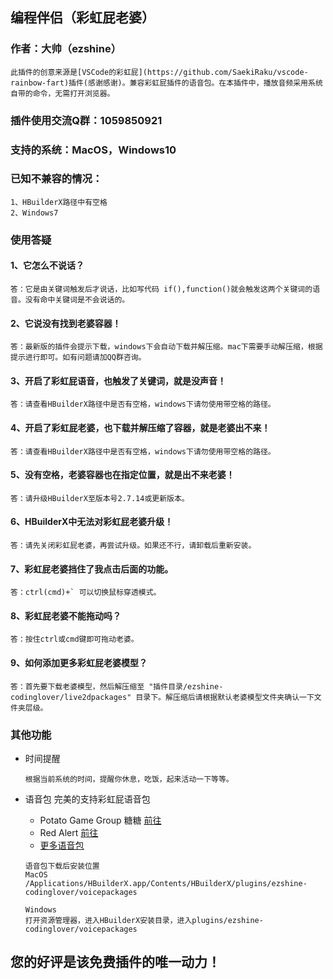 ## 编程伴侣（彩虹屁老婆）
### 作者：大帅（ezshine）

~~~~
此插件的创意来源是[VSCode的彩虹屁](https://github.com/SaekiRaku/vscode-rainbow-fart)插件(感谢感谢)。兼容彩虹屁插件的语音包。在本插件中，播放音频采用系统自带的命令，无需打开浏览器。
~~~~

### 插件使用交流Q群：1059850921

### 支持的系统：MacOS，Windows10
### 已知不兼容的情况：
~~~~
1、HBuilderX路径中有空格
2、Windows7
~~~~

### 使用答疑

#### 1、它怎么不说话？
~~~~
答：它是由关键词触发后才说话，比如写代码 if(),function()就会触发这两个关键词的语音。没有命中关键词是不会说话的。
~~~~

#### 2、它说没有找到老婆容器！
~~~~
答：最新版的插件会提示下载，windows下会自动下载并解压缩。mac下需要手动解压缩，根据提示进行即可。如有问题请加QQ群咨询。
~~~~

#### 3、开启了彩虹屁语音，也触发了关键词，就是没声音！
~~~~
答：请查看HBuilderX路径中是否有空格，windows下请勿使用带空格的路径。
~~~~

#### 4、开启了彩虹屁老婆，也下载并解压缩了容器，就是老婆出不来！
~~~~
答：请查看HBuilderX路径中是否有空格，windows下请勿使用带空格的路径。
~~~~

#### 5、没有空格，老婆容器也在指定位置，就是出不来老婆！
~~~~
答：请升级HBuilderX至版本号2.7.14或更新版本。
~~~~

#### 6、HBuilderX中无法对彩虹屁老婆升级！
~~~~
答：请先关闭彩虹屁老婆，再尝试升级。如果还不行，请卸载后重新安装。
~~~~

#### 7、彩虹屁老婆挡住了我点击后面的功能。
~~~~
答：ctrl(cmd)+` 可以切换鼠标穿透模式。
~~~~

#### 8、彩虹屁老婆不能拖动吗？
~~~~
答：按住ctrl或cmd键即可拖动老婆。
~~~~

#### 9、如何添加更多彩虹屁老婆模型？
~~~~
答：首先要下载老婆模型，然后解压缩至 "插件目录/ezshine-codinglover/live2dpackages" 目录下。解压缩后请根据默认老婆模型文件夹确认一下文件夹层级。
~~~~

### 其他功能

- 时间提醒

  ~~~~
  根据当前系统的时间，提醒你休息，吃饭，起来活动一下等等。
  ~~~~

- 语音包
	完美的支持彩虹屁语音包
	- Potato Game Group 糖糖 [前往](https://github.com/heixiaobai/rainbow-fart-voice-pack)
	- Red Alert [前往](https://github.com/trotsky1997/RedAlert-Voice-Pack)
	- [更多语音包](https://github.com/topics/rainbow-fart)
  
	~~~~
	语音包下载后安装位置
	MacOS
	/Applications/HBuilderX.app/Contents/HBuilderX/plugins/ezshine-codinglover/voicepackages
  
	Windows
	打开资源管理器，进入HBuilderX安装目录，进入plugins/ezshine-codinglover/voicepackages
	~~~~
  
## 您的好评是该免费插件的唯一动力！

